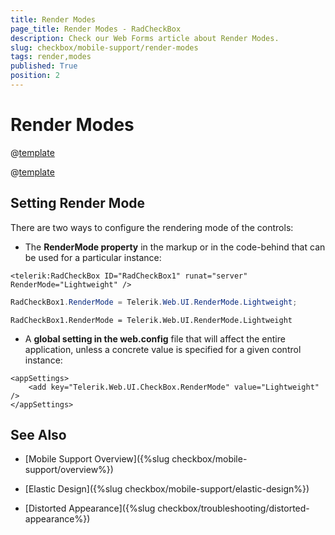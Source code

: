 ```yaml
---
title: Render Modes
page_title: Render Modes - RadCheckBox
description: Check our Web Forms article about Render Modes.
slug: checkbox/mobile-support/render-modes
tags: render,modes
published: True
position: 2
---
```


# Render Modes

@[template](/_templates/common/render-mode.md#buttons-supported-modes "control: RadCheckBox")

@[template](/_templates/common/render-mode.md#do-not-mix-modes-buttons "control: RadCheckBox")


## Setting Render Mode

There are two ways to configure the rendering mode of the controls:

* The **RenderMode property** in the markup or in the code-behind that can be used for a particular instance:

````ASPX
<telerik:RadCheckBox ID="RadCheckBox1" runat="server" RenderMode="Lightweight" />
````

````C#
RadCheckBox1.RenderMode = Telerik.Web.UI.RenderMode.Lightweight;
````
````VB
RadCheckBox1.RenderMode = Telerik.Web.UI.RenderMode.Lightweight
````

* A **global setting in the web.config** file that will affect the entire application, unless a concrete value is specified for a given control instance:

````web.config
<appSettings>
	<add key="Telerik.Web.UI.CheckBox.RenderMode" value="Lightweight" />
</appSettings>
````

## See Also

 * [Mobile Support Overview]({%slug checkbox/mobile-support/overview%})

 * [Elastic Design]({%slug checkbox/mobile-support/elastic-design%})
 
 * [Distorted Appearance]({%slug checkbox/troubleshooting/distorted-appearance%})

